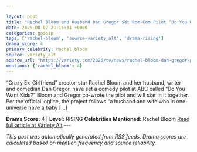```yaml
---

layout: post
title: "Rachel Bloom and Husband Dan Gregor Set Rom-Com Pilot ‘Do You Want Kids?’ at ABC as Co-Creators and Stars"
date: 2025-08-07 21:15:31 +0000
categories: gossip
tags: ['rachel-bloom', 'source-variety_alt', 'drama-rising']
drama_score: 4
primary_celebrity: rachel_bloom
source: variety_alt
source_url: "https://variety.com/2025/tv/news/rachel-bloom-dan-gregor-pilot-do-you-want-kids-abc-1236482023/"
mentions: {'rachel_bloom': 4}
---
```


“Crazy Ex-Girlfriend” creator-star Rachel Bloom and her husband, writer and comedian Dan Gregor, have set a comedy pilot at ABC called “Do You Want Kids?” Bloom and Gregor co-wrote the pilot and will star in it together. Per the official logline, the project follows “a husband and wife who in one universe have a baby […]

**Drama Score:** 4 | **Level:** RISING **Celebrities Mentioned:** Rachel Bloom [Read full article at Variety Alt](https://variety.com/2025/tv/news/rachel-bloom-dan-gregor-pilot-do-you-want-kids-abc-1236482023/) --- 

*This post was automatically generated from RSS feeds. Drama scores are calculated based on mention frequency and source reliability.*